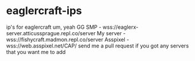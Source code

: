 # eaglercraft-ips
ip's for eaglercraft
um, yeah
GG SMP - wss://eaglerx-server.atticussprague.repl.co/server
My server - wss://fishycraft.madmon.repl.co/server
Asspixel - wss://web.asspixel.net/CAP/
send me a pull request if you got any servers that you want me to add
